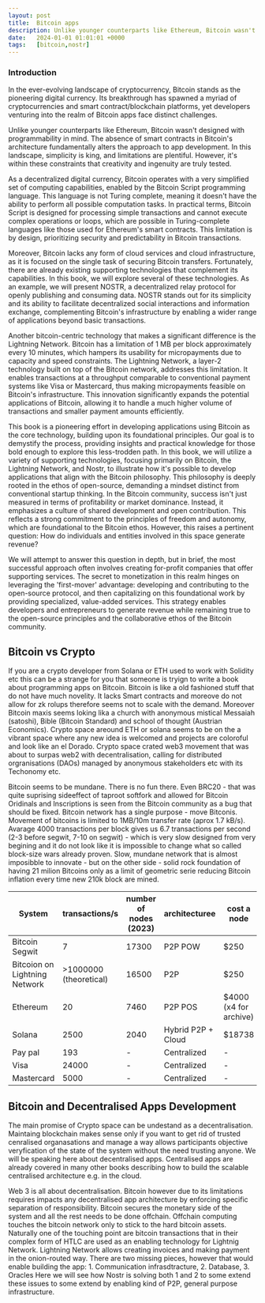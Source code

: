 ```yaml
---
layout: post
title:  Bitcoin apps
description: Unlike younger counterparts like Ethereum, Bitcoin wasn't designed with programmability in mind. The absence of smart contracts in Bitcoin's architecture fundamentally alters the approach to app development. In this landscape, simplicity is king, and limitations are plentiful. However, it's within these constraints that creativity and ingenuity are truly tested...
date:   2024-01-01 01:01:01 +0000
tags:   [bitcoin,nostr]
---
```

### Introduction

In the ever-evolving landscape of cryptocurrency, Bitcoin stands as the pioneering digital currency. Its breakthrough has spawned a myriad of cryptocurrencies and smart contract/blockchain platforms, yet developers venturing into the realm of Bitcoin apps face distinct challenges.

Unlike younger counterparts like Ethereum, Bitcoin wasn't designed with programmability in mind. The absence of smart contracts in Bitcoin's architecture fundamentally alters the approach to app development. In this landscape, simplicity is king, and limitations are plentiful. However, it's within these constraints that creativity and ingenuity are truly tested.

As a decentralized digital currency, Bitcoin operates with a very simplified set of computing capabilities, enabled by the Bitcoin Script programming language. This language is not Turing complete, meaning it doesn't have the ability to perform all possible computation tasks. In practical terms, Bitcoin Script is designed for processing simple transactions and cannot execute complex operations or loops, which are possible in Turing-complete languages like those used for Ethereum's smart contracts. This limitation is by design, prioritizing security and predictability in Bitcoin transactions.

Moreover, Bitcoin lacks any form of cloud services and cloud infrastructure, as it is focused on the single task of securing Bitcoin transfers. Fortunately, there are already existing supporting technologies that complement its capabilities. In this book, we will explore several of these technologies. As an example, we will present NOSTR, a decentralized relay protocol for openly publishing and consuming data. NOSTR stands out for its simplicity and its ability to facilitate decentralized social interactions and information exchange, complementing Bitcoin's infrastructure by enabling a wider range of applications beyond basic transactions.

Another bitcoin-centric technology that makes a significant difference is the Lightning Network. Bitcoin has a limitation of 1 MB per block approximately every 10 minutes, which hampers its usability for micropayments due to capacity and speed constraints. The Lightning Network, a layer-2 technology built on top of the Bitcoin network, addresses this limitation. It enables transactions at a throughput comparable to conventional payment systems like Visa or Mastercard, thus making micropayments feasible on Bitcoin's infrastructure. This innovation significantly expands the potential applications of Bitcoin, allowing it to handle a much higher volume of transactions and smaller payment amounts efficiently.

This book is a pioneering effort in developing applications using Bitcoin as the core technology, building upon its foundational principles. Our goal is to demystify the process, providing insights and practical knowledge for those bold enough to explore this less-trodden path. In this book, we will utilize a variety of supporting technologies, focusing primarily on Bitcoin, the Lightning Network, and Nostr, to illustrate how it's possible to develop applications that align with the Bitcoin philosophy. This philosophy is deeply rooted in the ethos of open-source, demanding a mindset distinct from conventional startup thinking. In the Bitcoin community, success isn't just measured in terms of profitability or market dominance. Instead, it emphasizes a culture of shared development and open contribution. This reflects a strong commitment to the principles of freedom and autonomy, which are foundational to the Bitcoin ethos. However, this raises a pertinent question: How do individuals and entities involved in this space generate revenue?

We will attempt to answer this question in depth, but in brief, the most successful approach often involves creating for-profit companies that offer supporting services. The secret to monetization in this realm hinges on leveraging the 'first-mover' advantage: developing and contributing to the open-source protocol, and then capitalizing on this foundational work by providing specialized, value-added services. This strategy enables developers and entrepreneurs to generate revenue while remaining true to the open-source principles and the collaborative ethos of the Bitcoin community.

## Bitcoin vs Crypto
If you are a crypto developer from Solana or ETH used to work with Solidity etc this can be a strange for you that someone is tryign to write a book about programming apps on Bitcoin. Bitcoin is like a old fashioned stuff that do not have much novelity. It lacks Smart contracts and moreove do not allow for zk rolups therefore seems  not to scale with the demand. Moreover Bitcoin maxis seems loking lika a church with anonymous mistical Messaiah (satoshi), Bible (Bitcoin Standard) and school of thought (Austrian Economics). Crypto space areound ETH or solana seems to be on the a vibrant space where any new idea is welcomed and projects are coloroful and look like an el Dorado. Crypto space crated web3 movement that was about to surpas web2 with decentralisation, calling for distributed orgranisations (DAOs) managed by anonymous stakeholders etc with its Techonomy etc.

Bitcoin seems to be mundane. There is no fun there. Even BRC20 - that was quite suprising sideeffect of taproot softfork and allowed for Bitcoin Oridinals and Inscriptions is seen from the Bitcoin community as a bug that should be fixed. Bitcoin network has a single purpose - move Bitconis. Movement of bitcoins is limited to 1MB/10m transfer rate (aprox 1.7 kB/s). Avarage 4000 transactions per block gives us 6.7 transactions per second (2-3 before segwit, 7-10 on segwit) - which is very slow  designed from very begining and it do not look like it is impossible to change what so called block-size wars already proven. Slow, mundane network that is almost imposibble to innovate - but on the other side - solid rock foundation of having 21 milion Bitcoins only as a limit of geometric serie reducing Bitcoin inflation every time new 210k block are mined.

|System | transactions/s| number of nodes (2023)|architecturee| cost a node|
|---|---|---|---|---|
|Bitcoin Segwit| 7 |17300| P2P POW| $250 |
|Bitcoion on Lightning Network| >1000000 (theoretical)| 16500|P2P| $250|
|Ethereum| 20 | 7460 | P2P POS| $4000 (x4 for archive)|
|Solana| 2500 | 2040 | Hybrid P2P + Cloud|$18738|
|Pay pal|193| - | Centralized|-
|Visa|24000| - |Centralized|-
|Mastercard|5000| - | Centralized|-


## Bitcoin and Decentralised Apps Development

The main promise of Crypto space can be undestand as a decentralisation. Maintaing blockchain makes sense only if you want to get rid of trusted cenralised organasations and manage a way allows participants objective veryfication of the state of the system without the need trusting anyone. We will be speaking here about decentralised apps. Centralised apps are already covered in many other books describing how to build the scalable centralised architecture e.g. in the cloud.

Web 3 is all about decentralisation. Bitcoin however due to its limitations requires impacts any decentralised app architecture by enforcing specific separation of responsibility. Bitcoin secures the monetary side of the system and all the rest needs to be done offchain. Offchain computing touches the bitcoin network only to stick to the hard bitcoin assets. Naturally one of the touching point are bitcoin transactions that in their complex form of HTLC are used as an enabling technology for Lightnig Network. Lightning Network allows creating invoices and making payment in the onion-routed way. There are two missing pieces, however that would enable building the app: 1. Communication infrasdtracture, 2. Database, 3. Oracles
Here we will see how Nostr is solving both 1 and 2 to some extend these issues to some extend by enabling kind of P2P, general purpose infrastructure.

